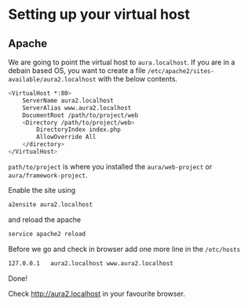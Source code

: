 # Setting up your virtual host 

## Apache

We are going to point the virtual host to `aura.localhost`.
If you are in a debain based OS, you want to create a file 
`/etc/apache2/sites-available/aura2.localhost` with the below contents.

```bash
<VirtualHost *:80>
    ServerName aura2.localhost
    ServerAlias www.aura2.localhost
    DocumentRoot /path/to/project/web
    <Directory /path/to/project/web>
        DirectoryIndex index.php
        AllowOverride All
    </directory>
</VirtualHost>
```

`path/to/project` is where you installed the `aura/web-project` or 
`aura/framework-project`.

Enable the site using 

```bash
a2ensite aura2.localhost
```

and reload the apache

```bash
service apache2 reload
```

Before we go and check in browser add one more line in the `/etc/hosts` 

```bash
127.0.0.1	aura2.localhost www.aura2.localhost
```

Done!

Check http://aura2.localhost in your favourite browser.
